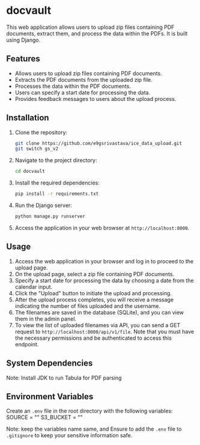 # docvault

This web application allows users to upload zip files containing PDF documents, extract them, and process the data within the PDFs. It is built using Django.

## Features

- Allows users to upload zip files containing PDF documents.
- Extracts the PDF documents from the uploaded zip file.
- Processes the data within the PDF documents.
- Users can specify a start date for processing the data.
- Provides feedback messages to users about the upload process.

## Installation

1. Clone the repository:

    ```bash
    git clone https://github.com/e9gsrivastava/ice_data_upload.git
    git switch gs_v2
    ```

2. Navigate to the project directory:

    ```bash
    cd docvault
    ```

3. Install the required dependencies:

    ```bash
    pip install -r requirements.txt
    ```

4. Run the Django server:

    ```bash
    python manage.py runserver
    ```

5. Access the application in your web browser at `http://localhost:8000`.

## Usage

1. Access the web application in your browser and log in to proceed to the upload page.
2. On the upload page, select a zip file containing PDF documents.
3. Specify a start date for processing the data by choosing a date from the calendar input.
4. Click the "Upload" button to initiate the upload and processing.
5. After the upload process completes, you will receive a message indicating the number of files uploaded and the username.
6. The filenames are saved in the database (SQLite), and you can view them in the admin panel.
7. To view the list of uploaded filenames via API, you can send a GET request to `http://localhost:8000/api/v1/file`. Note that you must have the necessary permissions and be authenticated to access this endpoint.

## System Dependencies
 Note: Install JDK to run Tabula for PDF parsing

## Environment Variables
Create an `.env` file in the root directory with the following variables:
SOURCE = ""
S3_BUCKET = ""

Note: keep the variables name same, and Ensure to add the `.env` file to `.gitignore` to keep your sensitive information safe.


